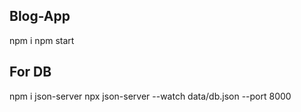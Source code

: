 ## Blog-App
  npm i
  npm start

## For DB
 npm i json-server
 npx json-server --watch data/db.json --port 8000 
